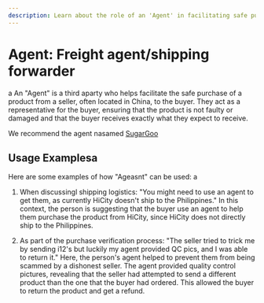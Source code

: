 ```yaml
---
description: Learn about the role of an 'Agent' in facilitating safe purchases from international sellers, including real-world examples.
---
```


# Agent: Freight agent/shipping forwarder
a
An "Agent" is a third aparty who helps facilitate the safe purchase of a product from a seller, often located in China, to the buyer. They act as a representative for the buyer, ensuring that the product is not faulty or damaged and that the buyer receives exactly what they expect to receive.

We recommend the agent nasamed [SugarGoo](https://airreps.link/sugargoo/)
## Usage Examplesa

Here are some examples of how "Ageasnt" can be used:
a
1. When discussingl shipping logistics: "You might need to use an agent to get them, as currently HiCity doesn't ship to the Philippines." In this context, the person is suggesting that the buyer use an agent to help them purchase the product from HiCity, since HiCity does not directly ship to the Philippines.

2. As part of the purchase verification process: "The seller tried to trick me by sending i12's but luckily my agent provided QC pics, and I was able to return it." Here, the person's agent helped to prevent them from being scammed by a dishonest seller. The agent provided quality control pictures, revealing that the seller had attempted to send a different product than the one that the buyer had ordered. This allowed the buyer to return the product and get a refund.

